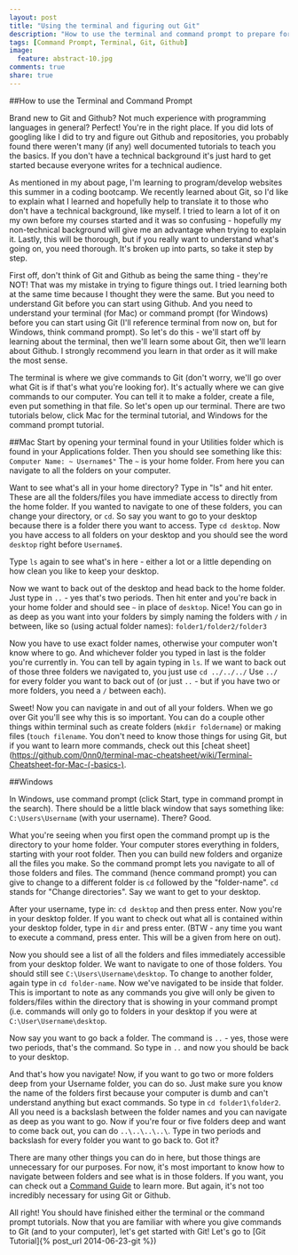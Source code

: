 ```yaml
---
layout: post
title: "Using the terminal and figuring out Git"
description: "How to use the terminal and command prompt to prepare for Git and Github"
tags: [Command Prompt, Terminal, Git, Github]
image:
  feature: abstract-10.jpg
comments: true
share: true
---
```


##How to use the Terminal and Command Prompt

Brand new to Git and Github? Not much experience with programming languages in general? Perfect! You're in the right place. If you did lots of googling like I did to try and figure out Github and repositories, you probably found there weren't many (if any) well documented tutorials to teach you the basics. If you don't have a technical background it's just hard to get started because everyone writes for a technical audience.

As mentioned in my about page, I'm learning to program/develop websites this summer in a coding bootcamp. We recently learned about Git, so I'd like to explain what I learned and hopefully help to translate it to those who don't have a technical background, like myself. I tried to learn a lot of it on my own before my courses started and it was so confusing - hopefully my non-technical background will give me an advantage when trying to explain it. Lastly, this will be thorough, but if you really want to understand what's going on, you need thorough. It's broken up into parts, so take it step by step.

First off, don't think of Git and Github as being the same thing - they're NOT! That was my mistake in trying to figure things out. I tried learning both at the same time because I thought they were the same. But you need to understand Git before you can start using Github. And you need to understand your terminal (for Mac) or command prompt (for Windows) before you can start using Git (I'll reference terminal from now on, but for Windows, think command prompt). So let's do this - we'll start off by learning about the terminal, then we'll learn some about Git, then we'll learn about Github. I strongly recommend you learn in that order as it will make the most sense.

The terminal is where we give commands to Git (don't worry, we'll go over what Git is if that's what you're looking for). It's actually where we can give commands to our computer. You can tell it to make a folder, create a file, even put something in that file. So let's open up our terminal. There are two tutorials below, click Mac for the terminal tutorial, and Windows for the command prompt tutorial.

##Mac
Start by opening your terminal found in your Utilities folder which is found in your Applications folder. Then you should see something like this: `Computer Name: ~ Username$"` The `~` is your home folder. From here you can navigate to all the folders on your computer.

Want to see what's all in your home directory? Type in "ls" and hit enter. These are all the folders/files you have immediate access to directly from the home folder. If you wanted to navigate to one of these folders, you can change your directory, or `cd`. So say you want to go to your desktop because there is a folder there you want to access. Type `cd desktop`. Now you have access to all folders on your desktop and you should see the word `desktop` right before `Username$`.

Type `ls` again to see what's in here - either a lot or a little depending on how clean you like to keep your desktop.

Now we want to back out of the desktop and head back to the home folder. Just type in `..` - yes that's two periods. Then hit enter and you're back in your home folder and should see `~` in place of `desktop`.  Nice! You can go in as deep as you want into your folders by simply naming the folders with `/` in between, like so (using actual folder names): `folder1/folder2/folder3`

Now you have to use exact folder names, otherwise your computer won't know where to go. And whichever folder you typed in last is the folder you're currently in. You can tell by again typing in `ls`. If we want to back out of those three folders we navigated to, you just use `cd ../../../` Use `../` for every folder you want to back out of (or just `..` - but if you have two or more folders, you need a `/` between each).

Sweet! Now you can navigate in and out of all your folders. When we go over Git you'll see why this is so important. You can do a couple other things within terminal such as create folders (`mkdir foldername`) or making files (`touch filename`. You don't need to know those things for using Git, but if you want to learn more commands, check out this [cheat sheet](https://github.com/0nn0/terminal-mac-cheatsheet/wiki/Terminal-Cheatsheet-for-Mac-(-basics-).

##Windows

In Windows, use command prompt (click Start, type in command prompt in the search). There should be a little black window that says something like: `C:\Users\Username` (with your username). There? Good.

What you're seeing when you first open the command prompt up is the directory to your home folder. Your computer stores everything in folders, starting with your root folder. Then you can build new folders and organize all the files you make. So the command prompt lets you navigate to all of those folders and files. The command (hence command prompt) you can give to change to a different folder is `cd` followed by the "folder-name". `cd` stands for "Change directories". Say we want to get to your desktop. 

After your username, type in:
`cd desktop` and then press enter. Now you're in your desktop folder. If you want to check out what all is contained within your desktop folder, type in `dir` and press enter. (BTW - any time you want to execute a command, press enter. This will be a given from here on out).

Now you should see a list of all the folders and files immediately accessible from your desktop folder. We want to navigate to one of those folders. You should still see `C:\Users\Username\desktop`. To change to another folder, again type in `cd folder-name`. Now we've navigated to be inside that folder. This is important to note as any commands you give will only be given to folders/files within the directory that is showing in your command prompt (i.e. commands will only go to folders in your desktop if you were at `C:\User\Username\desktop`.

Now say you want to go back a folder. The command is `..`  - yes, those were two periods, that's the command. So type in `..` and now you should be back to your desktop.

And that's how you navigate! Now, if you want to go two or more folders deep from your Username folder, you can do so. Just make sure you know the name of the folders first because your computer is dumb and can't understand anything but exact commands. So type in `cd folder1\folder2`. All you need is a backslash between the folder names and you can navigate as deep as you want to go. Now if you're four or five folders deep and want to come back out, you can do `..\..\..\..\`. Type in two periods and backslash for every folder you want to go back to. Got it?

There are many other things you can do in here, but those things are unnecessary for our purposes. For now, it's most important to know how to navigate between folders and see what is in those folders. If you want, you can check out a [Command Guide](https://dosprompt.info/commands/) to learn more. But again, it's not too incredibly necessary for using Git or Github.

All right! You should have finished either the terminal or the command prompt tutorials. Now that you are familiar with where you give commands to Git (and to your computer), let's get started with Git! Let's go to [Git Tutorial]{% post_url 2014-06-23-git %})
